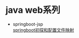 # java web系列
- springboot-jsp   
    [springboot初探和配置文件映射](http://note.youdao.com/noteshare?id=d95654107812bfbdaf8632d40bba947e&sub=2D07504E78764BA9A3FFDD1D778C7A9A)
